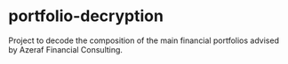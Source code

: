 # portfolio-decryption
Project to decode the composition of the main financial portfolios advised by Azeraf Financial Consulting.
